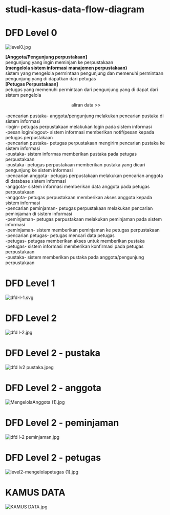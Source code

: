 # studi-kasus-data-flow-diagram

# DFD Level 0
 ![level0.jpg](img/level0.jpeg)

 <B>[Anggota/Pengunjung perpustakaan]</b> 
 <br>
    pengunjung yang ingin meminjam ke perpustakaan
 <br>
 <b>(mengelola sistem informasi manajemen perpustakaan)</b> 
 <br>
    sistem yang mengelola permintaan pengunjung dan memenuhi permintaan pengunjung yang di dapatkan dari petugas 
 <br>
 <b>[Petugas Perpustakaan]</b>
 <br>
    petugas yang memenuhi permintaan dari pengunjung yang di dapat dari sistem pengelola
 <br>
  <center>aliran data >></center>
 <br>
  -pencarian pustaka- anggota/pengunjung melakukan pencarian pustaka di sistem informasi 
 <br>
  -login- petugas perpustakaan melakukan login pada sistem informasi
 <br>
  -pesan login/logout- sistem informasi memberikan notif/pesan kepada petugas perpustakaan
  <br>
  -pencarian pustaka- petugas perpustakaan mengirim pencarian pustaka ke sistem informasi
  <br>
  -pustaka- sistem informas memberikan pustaka pada petugas perpustakaan
  <br>
  -pustaka- petugas perpustakaan memberikan pustaka yang dicari pengunjung ke sistem informasi
  <br>
  -pencarian anggota- petugas perpustakaan melakukan pencarian anggota di database sistem informasi 
  <br>
  -anggota- sistem informasi memberikan data anggota pada petugas perpustakaan 
  <br>
  -anggota- petugas perpustakaan memberikan akses anggota kepada sistem informasi 
  <br>
  -pencarian peminjaman- petugas perpustakaan melakukan pencarian peminjaman di sistem informasi
  <br>
  -peminjaman- petugas perpustakaan melakukan peminjaman pada sistem informasi 
   <br>
  -peminjaman- sistem memberikan peminjaman ke petugas perpustakaan 
  <br>
  -pencarian petugas- petugas mencari data petugas 
  <br>
  -petugas- petugas memberikan akses untuk memberikan pustaka
  <br>
  -petugas- sistem informasi memberikan konfirmasi pada petugas perpustakaan 
  <br>
  -pustaka- sistem memberikan pustaka pada anggota/pengunjung perpustakaan 


# DFD Level 1
 ![dfd-l-1.svg](img/dfd%20l-1.svg)


# DFD Level 2
 ![dfd l-2.jpg](img/dfd%20level%202.jpg)


# DFD Level 2 - pustaka
 ![dfd lv2 pustaka.jpeg](img/dfd%20lv2%20pustaka.jpeg)


 # DFD Level 2 - anggota
 ![MengelolaAnggota (1).jpg](img/MengelolaAnggota%20(1).jpg)


 # DFD Level 2 - peminjaman
 ![dfd l-2 peminjaman.jpg](img/dfd%20l-2%20peminjaman.jpg)


 # DFD Level 2 - petugas
 ![level2-mengelolapetugas (1).jpg](img/level2-mengelolapetugas%20(1).jpg)


 # KAMUS DATA
 ![KAMUS DATA.jpg](img/KAMUS%20DATA.jpg)